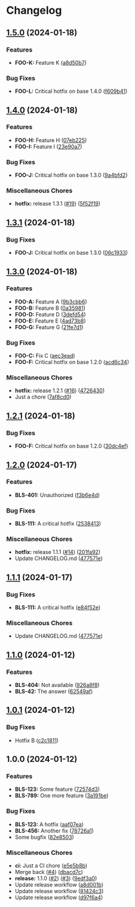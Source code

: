 # Changelog

## [1.5.0](https://github.com/sknuelltt/release-test/compare/v1.4.0...v1.5.0) (2024-01-18)


### Features

* **FOO-K:** Feature K ([a8d50b7](https://github.com/sknuelltt/release-test/commit/a8d50b78670ecacc7d7796bca25cba1d14fe15c9))


### Bug Fixes

* **FOO-L:** Critical hotfix on base 1.4.0 ([f609b41](https://github.com/sknuelltt/release-test/commit/f609b412ec8fbabc27b84213fb84620d22800eda))

## [1.4.0](https://github.com/sknuelltt/release-test/compare/v1.3.0...v1.4.0) (2024-01-18)


### Features

* **FOO-H:** Feature H ([07eb225](https://github.com/sknuelltt/release-test/commit/07eb225a3a41cb82ceb2a0aeadc74d878e03be9c))
* **FOO-I:** Feature I ([23e90a7](https://github.com/sknuelltt/release-test/commit/23e90a7126f5630903fb77b8ff940d8fa39a14de))


### Bug Fixes

* **FOO-J:** Critical hotfix on base 1.3.0 ([9a4bfd2](https://github.com/sknuelltt/release-test/commit/9a4bfd2594e752ddf7415a8134cfb50c56f39b43))


### Miscellaneous Chores

* **hotfix:** release 1.3.1 ([#19](https://github.com/sknuelltt/release-test/issues/19)) ([5f52f19](https://github.com/sknuelltt/release-test/commit/5f52f19c48060245f736115bd4ce7b2b274edf1e))

## [1.3.1](https://github.com/sknuelltt/release-test/compare/v1.3.0...v1.3.1) (2024-01-18)


### Bug Fixes

* **FOO-J:** Critical hotfix on base 1.3.0 ([06c1933](https://github.com/sknuelltt/release-test/commit/06c1933aa5e212b00d746835190f151ad096bfb6))

## [1.3.0](https://github.com/sknuelltt/release-test/compare/v1.2.0...v1.3.0) (2024-01-18)


### Features

* **FOO-A:** Feature A ([9b3cbb6](https://github.com/sknuelltt/release-test/commit/9b3cbb67d8a10947c778e861248fefae0501c4e2))
* **FOO-B:** Feature B ([0a35981](https://github.com/sknuelltt/release-test/commit/0a35981811d65291ccb38f53e878cd24e9f3da39))
* **FOO-D:** Feature D ([3defd54](https://github.com/sknuelltt/release-test/commit/3defd545a844b3b9dcc285cb10908b600c6b35d7))
* **FOO-E:** Feature E ([4ad73b8](https://github.com/sknuelltt/release-test/commit/4ad73b8600e65265c92984eac1cfb2c4c3a4fff5))
* **FOO-G:** Feature G ([21fe7d1](https://github.com/sknuelltt/release-test/commit/21fe7d11e6732b9a50de20ba7257b6a8b147a80b))


### Bug Fixes

* **FOO-C:** Fix C ([aec3ead](https://github.com/sknuelltt/release-test/commit/aec3eade834e13e09fb6ed620757971a6d97ccb2))
* **FOO-F:** Critical hotfix on base 1.2.0 ([acd6c34](https://github.com/sknuelltt/release-test/commit/acd6c34829b8bcf4884e2ad976cb74f84c49c665))


### Miscellaneous Chores

* **hotfix:** release 1.2.1 ([#16](https://github.com/sknuelltt/release-test/issues/16)) ([4726430](https://github.com/sknuelltt/release-test/commit/4726430255b256f849b219e5ff7bf49a00e815d5))
* Just a chore ([7af8cd0](https://github.com/sknuelltt/release-test/commit/7af8cd060dbaaafdc874a4164481a048f0242847))

## [1.2.1](https://github.com/sknuelltt/release-test/compare/v1.2.0...v1.2.1) (2024-01-18)


### Bug Fixes

* **FOO-F:** Critical hotfix on base 1.2.0 ([30dc4ef](https://github.com/sknuelltt/release-test/commit/30dc4ef95c71daf75a8779d4c54d735cc2c97ad0))

## [1.2.0](https://github.com/sknuelltt/release-test/compare/v1.1.0...v1.2.0) (2024-01-17)


### Features

* **BLS-401:** Unauthorized ([f3b6e4d](https://github.com/sknuelltt/release-test/commit/f3b6e4d3114a6ccc8cc3c8c289dbd8a739b7a566))


### Bug Fixes

* **BLS-111:** A critical hotfix ([2538413](https://github.com/sknuelltt/release-test/commit/2538413a89d09092383badf0814f6d0a7f07b1c2))


### Miscellaneous Chores

* **hotfix:** release 1.1.1 ([#14](https://github.com/sknuelltt/release-test/issues/14)) ([201fa92](https://github.com/sknuelltt/release-test/commit/201fa925479d9d7c132627572045d451ea9e4049))
* Update CHANGELOG.md ([477571e](https://github.com/sknuelltt/release-test/commit/477571e8bc0ad6262d82a52bedf72fc954c1a64e))

## [1.1.1](https://github.com/sknuelltt/release-test/compare/v1.1.0...v1.1.1) (2024-01-17)


### Bug Fixes

* **BLS-111:** A critical hotfix ([e84f52e](https://github.com/sknuelltt/release-test/commit/e84f52ef6bf049d86c7c438fbeac9ca3974aa1b9))


### Miscellaneous Chores

* Update CHANGELOG.md ([477571e](https://github.com/sknuelltt/release-test/commit/477571e8bc0ad6262d82a52bedf72fc954c1a64e))

## [1.1.0](https://github.com/sknuelltt/release-test/compare/v1.0.1...v1.1.0) (2024-01-12)


### Features

* **BLS-404:** Not available ([926a8f8](https://github.com/sknuelltt/release-test/commit/926a8f836bad4dd377c3c2c00b68599f705f99b4))
* **BLS-42:** The answer ([62549af](https://github.com/sknuelltt/release-test/commit/62549afb3607f3573581fc46dc92fee234ab9db0))

## [1.0.1](https://github.com/sknuelltt/release-test/compare/v1.0.0...v1.0.1) (2024-01-12)


### Bug Fixes

* Hotfix B ([c2c1811](https://github.com/sknuelltt/release-test/commit/c2c18111c49f713e6aa9948f36efee7313428007))

## 1.0.0 (2024-01-12)


### Features

* **BLS-123:** Some feature ([72574d3](https://github.com/sknuelltt/release-test/commit/72574d37937f8297307ce7f38326351e8640bac8))
* **BLS-789:** One more feature ([3a191be](https://github.com/sknuelltt/release-test/commit/3a191be4fbb659f428b20514cb1cfd39b7f7d0d0))


### Bug Fixes

* **BLS-123:** A hotfix ([aaf07ea](https://github.com/sknuelltt/release-test/commit/aaf07ea56eb0b92ee769afa26885b80fad65e280))
* **BLS-456:** Another fix ([78726a1](https://github.com/sknuelltt/release-test/commit/78726a12c1e749f992b36e37cdc7751ccbe5703d))
* Some bugfix ([82e8503](https://github.com/sknuelltt/release-test/commit/82e850397e5524d1809ee91f89d4ea2bcaf28cf1))


### Miscellaneous Chores

* **ci:** Just a CI chore ([e5e5b8b](https://github.com/sknuelltt/release-test/commit/e5e5b8b485f7aa903e299f079d8e17a51ec2ebca))
* Merge back ([#4](https://github.com/sknuelltt/release-test/issues/4)) ([dbacd7c](https://github.com/sknuelltt/release-test/commit/dbacd7c27245906cf0fe9ae80e99a50cf959bdc8))
* **release:** 1.1.0 ([#2](https://github.com/sknuelltt/release-test/issues/2)) ([#3](https://github.com/sknuelltt/release-test/issues/3)) ([9edf3a0](https://github.com/sknuelltt/release-test/commit/9edf3a05bce4fa099a4c6744350c743eb6263fca))
* Update release workflow ([a8d001b](https://github.com/sknuelltt/release-test/commit/a8d001bffb7f6dbf5bcea04897df5c568a4f9cfb))
* Update release workflow ([81424c3](https://github.com/sknuelltt/release-test/commit/81424c3f6e85790338eb5e12d34ddee9cf4c4a5d))
* Update release workflow ([d97f6a4](https://github.com/sknuelltt/release-test/commit/d97f6a4c94ec2eecfb0964d5fccdf8268837323b))
